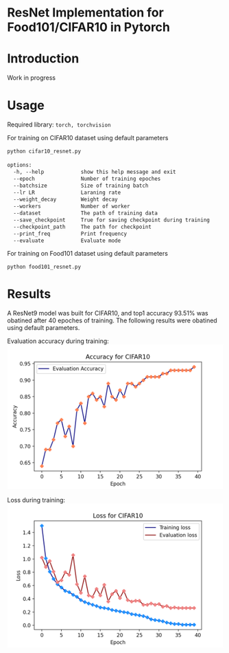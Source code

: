 # ResNet Implementation for Food101/CIFAR10 in Pytorch

# Introduction
Work in progress

# Usage
Required library: `torch, torchvision`

For training on CIFAR10 dataset using default parameters
~~~
python cifar10_resnet.py

options:
  -h, --help            show this help message and exit
  --epoch               Number of training epoches
  --batchsize           Size of training batch
  --lr LR               Laraning rate
  --weight_decay        Weight decay
  --workers             Number of worker
  --dataset             The path of training data
  --save_checkpoint     True for saving checkpoint during training
  --checkpoint_path     The path for checkpoint
  --print_freq          Print frequency
  --evaluate            Evaluate mode
~~~

For training on Food101 dataset using default parameters
~~~
python food101_resnet.py
~~~

# Results

A ResNet9 model was built for CIFAR10, and top1 accuracy 93.51% was obatined after 40 epoches of training. The following results were obatined using default parameters.

Evaluation accuracy during training: 
![accuracy for cifar10](./images/cifar10_acc.png)

Loss during training:
![accuracy for cifar10](./images/cifar10_loss.png)